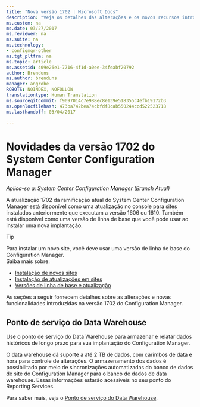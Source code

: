 ```yaml
---
title: "Nova versão 1702 | Microsoft Docs"
description: "Veja os detalhes das alterações e os novos recursos introduzidos na versão 1702 do System Center Configuration Manager."
ms.custom: na
ms.date: 03/27/2017
ms.reviewer: na
ms.suite: na
ms.technology:
- configmgr-other
ms.tgt_pltfrm: na
ms.topic: article
ms.assetid: 409e26e1-7716-4f1d-a0ee-34feabf20792
author: Brenduns
ms.author: brenduns
manager: angrobe
ROBOTS: NOINDEX, NOFOLLOW
translationtype: Human Translation
ms.sourcegitcommit: f9097014c7e988ec8e139e518355c4efb19172b3
ms.openlocfilehash: 473ba742bea74cbfdf8cab550244ccd522523718
ms.lasthandoff: 03/04/2017

---
```

# <a name="what39s-new-in-version-1702-of-system-center-configuration-manager"></a>Novidades da versão 1702 do System Center Configuration Manager

*Aplica-se a: System Center Configuration Manager (Branch Atual)*

A atualização 1702 da ramificação atual do System Center Configuration Manager está disponível como uma atualização no console para sites instalados anteriormente que executam a versão 1606 ou 1610. Também está disponível como uma versão de linha de base que você pode usar ao instalar uma nova implantação.

> [!TIP]  
> Para instalar um novo site, você deve usar uma versão de linha de base do Configuration Manager.  
>  Saiba mais sobre:    
>  -   [Instalação de novos sites](https://technet.microsoft.com/library/mt590197.aspx)  
>  -   [Instalação de atualizações em sites](https://technet.microsoft.com/library/mt607046.aspx)  
>  -   [Versões de linha de base e atualização](/sccm/core/servers/manage/updates#a-namebkmkbaselinesa-baseline-and-update-versions)  

As seções a seguir fornecem detalhes sobre as alterações e novas funcionalidades introduzidas na versão 1702 do Configuration Manager.  


## <a name="data-warehouse-service-point"></a>Ponto de serviço do Data Warehouse
Use o ponto de serviço do Data Warehouse para armazenar e relatar dados históricos de longo prazo para sua implantação do Configuration Manager.

O data warehouse dá suporte a até 2 TB de dados, com carimbos de data e hora para controle de alterações. O armazenamento dos dados é possibilitado por meio de sincronizações automatizadas do banco de dados de site do Configuration Manager para o banco de dados de data warehouse. Essas informações estarão acessíveis no seu ponto do Reporting Services.



Para saber mais, veja o [Ponto de serviço do Data Warehouse](/sccm/core/servers/manage/data-warehouse).

